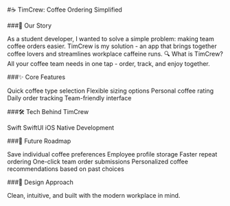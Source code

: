 #☕️ TimCrew: Coffee Ordering Simplified

###🌱 Our Story

As a student developer, I wanted to solve a simple problem: making team coffee orders easier. TimCrew is my solution - an app that brings together coffee lovers and streamlines workplace caffeine runs.
🔍 What is TimCrew?
All your coffee team needs in one tap - order, track, and enjoy together.


###✨ Core Features

Quick coffee type selection
Flexible sizing options
Personal coffee rating
Daily order tracking
Team-friendly interface


###🛠 Tech Behind TimCrew

Swift
SwiftUI
iOS Native Development


###🔮 Future Roadmap

Save individual coffee preferences
Employee profile storage
Faster repeat ordering
One-click team order submissions
Personalized coffee recommendations based on past choices


###📱 Design Approach

Clean, intuitive, and built with the modern workplace in mind.
